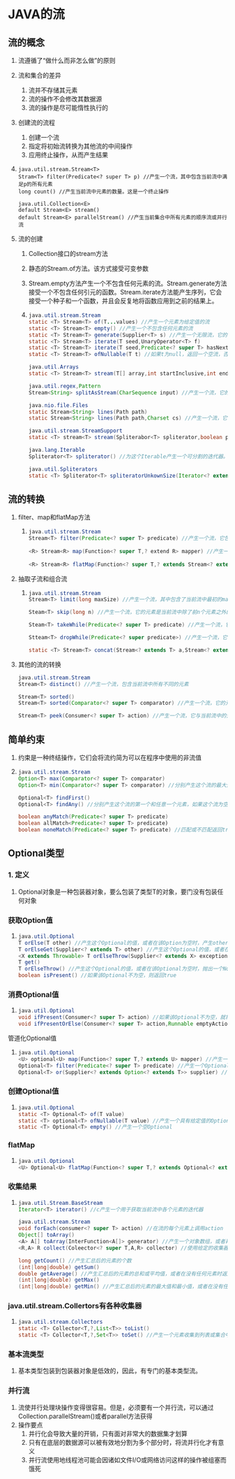 # JAVA的流

## 流的概念

1. 流遵循了“做什么而非怎么做”的原则

2. 流和集合的差异

   1. 流并不存储其元素
   2. 流的操作不会修改其数据源
   3. 流的操作是尽可能惰性执行的

3. 创建流的流程

   1. 创建一个流
   2. 指定将初始流转换为其他流的中间操作
   3. 应用终止操作，从而产生结果

4. ~~~
   java.util.stream.Stream<T>
   Stram<T> filter(Predicate<? super T> p) //产生一个流，其中包含当前流中满足p的所有元素
   long count() //产生当前流中元素的数量。这是一个终止操作
   
   java.util.Collection<E>
   default Stream<E> stream()
   default Stream<E> parallelStream() //产生当前集合中所有元素的顺序流或并行流
   ~~~

5. 流的创建

   1. Collection接口的stream方法

   2. 静态的Stream.of方法。该方式接受可变参数

   3. Stream.empty方法产生一个不包含任何元素的流。Stream.generate方法接受一个不包含任何引元的函数。Stream.iterate方法能产生序列，它会接受一个种子和一个函数，并且会反复地将函数应用到之前的结果上。

   4. ~~~java
      java.util.stream.Stream
      static <T> Stream<T> of(T...values) //产生一个元素为给定值的流
      static <T> Stream<T> empty() //产生一个不包含任何元素的流
      static <T> Stream<T> generate(Supplier<T> s) //产生一个无限流，它的值是通过反复调用函数s而构建的
      static <T> Stream<T> iterate(T seed,UnaryOperator<T> f) 
      static <T> Stream<T> iterate(T seed,Predicate<? super T> hasNext,UnaryOperator<T> f)//产生一个无限流
      static <T> Stream<T> ofNullable(T t) //如果t为null，返回一个空流，否则返回包含t的流
      
      java.util.Arrays
      static <T> Stream<T> stream(T[] array,int startInclusive,int endExclusive) //产生一个流，它的元素由数组中指定范围内的元素构成
      
      java.util.regex,Pattern
      Stream<String> splitAsStream(CharSequence input) //产生一个流，它的元素是输入中由该模式界定的部分
      
      java.nio.file.Files
      static Stream<String> lines(Path path)
      static Stream<String> lines(Path path,Charset cs) //产生一个流，它的元素是指定文件中的行
      
      java.util.stream.StreamSupport
      static <T> stream<T> stream(Spliterabor<T> spliterator,boolean parallel) //产生一个流，它包含了由给定的可分割迭代器产生的值。
      
      java.lang.Iterable
      Spliterator<T> spliterator() //为这个Iterable产生一个可分割的迭代器。默认实现不分割也不报告尺寸
      
      java.util.Spliterators
      static <T> Spliterator<T> spliteratorUnkownSize(Iterator<? extends T> iterator,int characteristics) //用给定的特性将一个迭代器转换为具有未知尺寸的可分割的迭代器
      ~~~

## 流的转换

1. filter、map和flatMap方法

    1. ~~~java
       java.util.stream.Stream
       Stream<T> filter(Predicate<? super T> predicate) //产生一个流，它包含当前流中所有满足谓词条件的元素
        
       <R> Stream<R> map(Function<? super T,? extend R> mapper) //产生一个六，它包含将mapper应用于当前流中所有元素产生的结果
        
       <R> Stream<R> flatMap(Function<? super T,? extends Stream<? extends R>> mapper) //产生一个流，它是通过将mapper应用于当前流中所产生的结果连接到一起而获得的
       ~~~

2. 抽取子流和组合流

   1. ~~~java
      java.util.stream.Stream
      Stream<T> limit(long maxSize) //产生一个流，其中包含了当前流中最初的maxSize个元素
      
      Steam<T> skip(long n) //产生一个流，它的元素是当前流中除了前n个元素之外的所有元素
      
      Steam<T> takeWhile(Predicate<? super T> predicate) //产生一个流，它的元素是当前流中所有满足谓词条件的元素
      
      Stteam<T> dropWhile(Predicate<? super predicate>) //产生一个流，它的元素是当前流中排除不满足谓词条件的元素之外的所有元素
      
      static <T> Stream<T> concat(Stream<? extends T> a,Stream<? extends T> b) //产生一个流，它的元素是a的元素后面跟着b的元素
      ~~~

3. 其他的流的转换
   
      ~~~java
      java.util.stream.Stream
      Stream<T> distinct() //产生一个流，包含当前流中所有不同的元素
      
      Stream<T> sorted() 
      Stream<T> sorted(Comparator<? super T> comparator) //产生一个流，它的元素是当前流中的所有元素按照顺序排列的
      
      Stream<T> peek(Consumer<? super T> action) //产生一个流，它与当前流中的元素相同，在获取其中每个元素时，会将其传递给action
      ~~~
      

## 简单约束

1. 约束是一种终结操作，它们会将流约简为可以在程序中使用的非流值

2. ~~~java
   java.util.stream.Stream
   Option<T> max(Comparator<? super T> comparator)
   Option<T> min(Comparator<? super T> comparator) //分别产生这个流的最大元素和最小元素，如果这个流为空，会产生一个空的Optional对象。这些操作都是终结操作
   
   Optional<T> findFirst()
   Optional<T> findAny() //分别产生这个流的第一个和任意一个元素，如果这个流为空，会产生一个空的Optional对象
   
   boolean anyMatch(Predicate<? super T> predicate)
   boolean allMatch<Predicate<? super T> predicate)
   boolean noneMatch(Predicate<? super T> predicate) //匹配或不匹配返回true
   ~~~

## Optional类型

### 1. 定义

1. Optional<T>对象是一种包装器对象，要么包装了类型T的对象，要门没有包装任何对象

### 获取Option值

1. ~~~java
   java.util.Optional
   T orElse(T other) //产生这个Optional的值，或者在该Option为空时，产生other
   T orElseGet(Supplier<? extends T> other) //产生这个Optional的值，或者在该Optional为空时，产生调用other的结果
   <X extends Throwable> T orElseThrow(Supplier<? extends X> exceptionSupplier) //产生这个Optional的值，或者在该Optional为空时，抛出调用ExceptionSupplier的结果
   T get()
   T orElseThrow() //产生这个Optional的值，或者在该Optional为空时，抛出一个NosuchElementException异常
   boolean isPresent() //如果该Optional不为空，则返回true
   ~~~

### 消费Optional值

1. ~~~java
   java.util.Optional
   void ifPresent(Consumer<? super T> action) //如果该Optional不为空，就将它的值传递给action
   void ifPresentOrElse(Consumer<? super T> action,Runnable emptyAction) //如果该Optional不为空，就将它的值传递给action，否则调用emptyAction
   ~~~

管道化Optional值

1. ~~~java
   java.util.Optional
   <U> optional<U> map(Function<? super T,? extends U> mapper) //产生一个Optional，如果当前的Optional的值存在，那么所产生的Optional的值是通过将给定的函数应用于当前的Optional的值而得到的；否则，产生一个空的Optional
   Optional<T> filter(Predicate<? super T> predicate) //产生一个Optional，如果当前的Optional的值满足给定的谓词条件，那么所产生的Optional的值就是当前Optional的值；否则，产生一个空的Optional
   Optional<T> or(Supplier<? extends Option<? extends T>> supplier) //如果当前Optional不为空，则产生当前的Optional；否则由supplier产生一个Optional
   ~~~

### 创建Optional值

1. ~~~java
   java.util.Optional
   static <T> Optional<T> of(T value)
   static <T> optional<T> ofNullable(T value) //产生一个具有给定值的Optional
   static <T> Optional<T> empty() //产生一个空Optional
   ~~~

### flatMap

1. ~~~java
   java.util.Optional
   <U> Optional<U> flatMap(Function<? super T,? extends Optional<? extends U>> mapper) //如果Optional存在，产生将mapper应用于当前Optional值所产生的结果，或者在当前Optinal为空时，返回一个空Optinal
   ~~~

### 收集结果

1. ~~~java
   java.util.Stream.BaseStream 
   Iterator<T> iterator() //c产生一个用于获取当前流中各个元素的迭代器
   
   java.util.stream.Stream
   void forEach(consumer<? super T> action) //在流的每个元素上调用action
   Object[] toArray() 
   <A> A[] toArray(InterFunction<A[]> generator) //产生一个对象数组，或者再将引用A[]::new传递给构造器时，返回一个A类型的数组
   <R,A> R collect(Coleector<? super T,A,R> collector) //使用给定的收集器来收集当前流中的元素。COllectors类有用于多种收集器的工厂方法
   
   long getCount() //产生汇总后的元素的个数
   (int|long|double) getSum() 
   double getAverage() //产生汇总后的元素的总和或平均值，或者在没有任何元素时返回0
   (int|long|double) getMax()
   (int|long|double) getMin() //产生汇总后的元素的最大值和最小值，或者在没有任何元素时，产生(Integer|long|Double).(MAX|MIN)_VALUE
   ~~~

### java.util.stream.Collertors有各种收集器

1. ~~~java
   java.util.stream.Collectors
   static <T> Collector<T,?,List<T>> toList()
   static <T> Collector<T,?,Set<T>> toSet() //产生一个元素收集到列表或集合中的收集器
   ~~~

### 基本流类型

1. 基本类型包装到包装器对象是低效的，因此，有专门的基本类型流。

### 并行流

1. 流使并行处理块操作变得很容易。但是，必须要有一个并行流，可以通过Collection.parallelStream()或者parallel方法获得
2. 操作要点
   1. 并行化会导致大量的开销，只有面对非常大的数据集才划算
   2. 只有在底层的数据源可以被有效地分割为多个部分时，将流并行化才有意义
   3. 并行流使用地线程池可能会因诸如文件I/O或网络访问这样的操作被组塞而饿死
